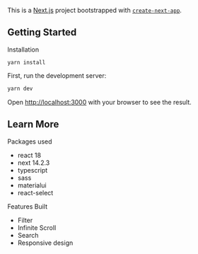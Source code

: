 This is a [Next.js](https://nextjs.org/) project bootstrapped with [`create-next-app`](https://github.com/vercel/next.js/tree/canary/packages/create-next-app).

## Getting Started

Installation

```
yarn install
```

First, run the development server:

```bash
yarn dev
```

Open [http://localhost:3000](http://localhost:3000) with your browser to see the result.

## Learn More

Packages used 
- react 18
- next 14.2.3
- typescript
- sass
- materialui
- react-select

Features Built

- Filter
- Infinite Scroll
- Search
- Responsive design
  
  


